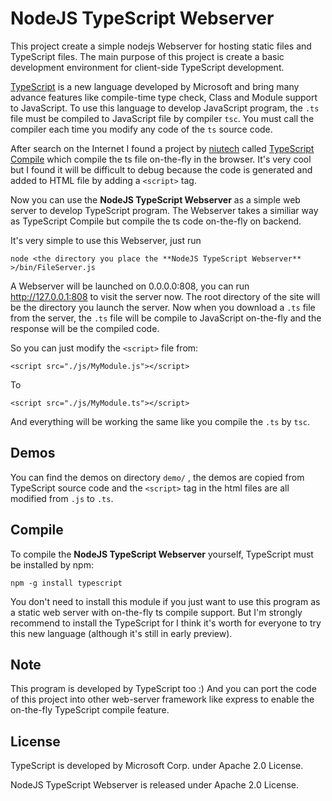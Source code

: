 NodeJS TypeScript Webserver
==================

This project create a simple nodejs Webserver for hosting static files and TypeScript files. The main purpose of this project is create a basic development environment for client-side TypeScript development. 

[TypeScript](http://www.typescriptlang.org) is a new language developed by Microsoft and bring many advance features like compile-time type check, Class and Module support to JavaScript. To use this language to develop JavaScript program, the `.ts` file must be compiled to JavaScript file by compiler `tsc`. You must call the compiler each time you modify any code of the `ts` source code.

After search on the Internet I found a project by [niutech](https://github.com/niutech) called [TypeScript Compile](https://github.com/niutech/typescript-compile) which compile the ts file on-the-fly in the browser. It's very cool but I found it will be difficult to debug because the code is generated and added to HTML file by adding a `<script>` tag. 

Now you can use the **NodeJS TypeScript Webserver** as a simple web server to develop TypeScript program. The Webserver takes a similiar way as TypeScript Compile but compile the ts code on-the-fly on backend.

It's very simple to use this Webserver, just run
   
    node <the directory you place the **NodeJS TypeScript Webserver** >/bin/FileServer.js
 
A Webserver will be launched on 0.0.0.0:808, you can run http://127.0.0.1:808 to visit the server now. The root directory of the site will be the directory you launch the server. Now when you download a `.ts` file from the server, the `.ts` file will be compile to JavaScript on-the-fly and the response will be the compiled code.

So you can just modify the `<script>` file from:

    <script src="./js/MyModule.js"></script>

To

    <script src="./js/MyModule.ts"></script>

And everything will be working the same like you compile the `.ts` by `tsc`.

Demos
----
You can find the demos on directory `demo/` , the demos are copied from TypeScript source code and the `<script>` tag in the html files are all modified from `.js` to `.ts`.

Compile
----
To compile the **NodeJS TypeScript Webserver** yourself, TypeScript must be installed by npm:
    
    npm -g install typescript

You don't need to install this module if you just want to use this program as a static web server with on-the-fly ts compile support. But I'm strongly recommend to install the TypeScript for I think it's worth for everyone to try this new language (although it's still in early preview).


Note
----
This program is developed by TypeScript too :) And you can port the code of this project into other web-server framework like express to enable the on-the-fly TypeScript compile feature.


License
----------------

TypeScript is developed by Microsoft Corp. under Apache 2.0 License.

NodeJS TypeScript Webserver is released under Apache 2.0 License.
